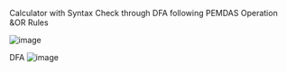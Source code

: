 Calculator with Syntax Check through DFA following PEMDAS Operation &OR Rules

![image](https://github.com/Skyyledc/CalculatorDFA/assets/123300731/41f62187-444b-4541-9a88-33721137385e)

DFA
![image](https://github.com/Skyyledc/CalculatorDFA/assets/123300731/b34fa3a2-5779-4a3c-9d5d-e668854f4aad)
